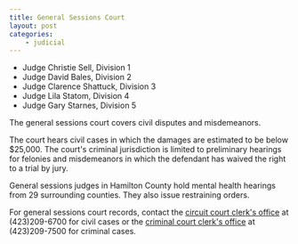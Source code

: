 ```yaml
---
title: General Sessions Court
layout: post
categories:
    - judicial
---
```


+ Judge Christie Sell, Division 1
+ Judge David Bales, Division 2
+ Judge Clarence Shattuck, Division 3
+ Judge Lila Statom, Division 4
+ Judge Gary Starnes, Division 5

The general sessions court covers civil disputes and misdemeanors.

The court hears civil cases in which the damages are estimated to be below $25,000. The court's criminal jurisdiction is limited to preliminary hearings for felonies and misdemeanors in which the defendant has waived the right to a trial by jury.

General sessions judges in Hamilton County hold mental health hearings from 29 surrounding counties. They also issue restraining orders.

For general sessions court records, contact the [circuit court clerk's office](http://www.hamiltontn.gov/courts/CircuitClerk/default.aspx) at (423)209-6700 for civil cases or the [criminal court clerk's office](http://www.hamiltontn.gov/courts/CriminalClerk/default.aspx) at (423)209-7500 for criminal cases.